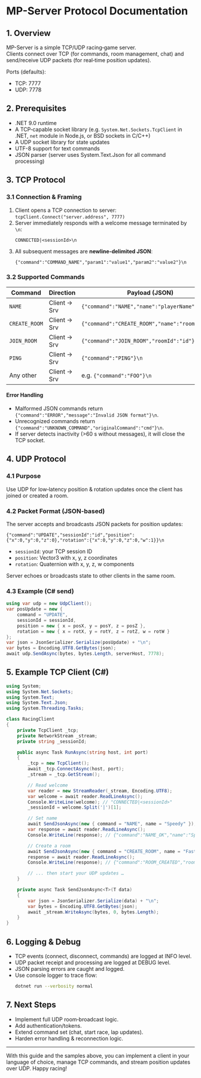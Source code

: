 # MP-Server Protocol Documentation

## 1. Overview
MP-Server is a simple TCP/UDP racing‐game server.  
Clients connect over TCP (for commands, room management, chat) and send/receive UDP packets (for real‐time position updates).

Ports (defaults):
- TCP: 7777
- UDP: 7778

## 2. Prerequisites
- .NET 9.0 runtime
- A TCP‐capable socket library (e.g. `System.Net.Sockets.TcpClient` in .NET, `net` module in Node.js, or BSD sockets in C/C++)
- A UDP socket library for state updates
- UTF-8 support for text commands
- JSON parser (server uses System.Text.Json for all command processing)

## 3. TCP Protocol

### 3.1 Connection & Framing
1. Client opens a TCP connection to server:  
   `tcpClient.Connect("server.address", 7777)`
2. Server immediately responds with a welcome message terminated by `\n`:  
   ```
   CONNECTED|<sessionId>\n
   ```
3. All subsequent messages are **newline‐delimited JSON**:
   ```
   {"command":"COMMAND_NAME","param1":"value1","param2":"value2"}\n
   ```

### 3.2 Supported Commands

| Command        | Direction    | Payload (JSON)                                    | Response (JSON)                         |
| -------------- | ------------ | ------------------------------------------------- | --------------------------------------- |
| `NAME`         | Client → Srv | `{"command":"NAME","name":"playerName"}\n`        | `{"command":"NAME_OK","name":"playerName"}\n` |
| `CREATE_ROOM`  | Client → Srv | `{"command":"CREATE_ROOM","name":"roomName"}\n`   | `{"command":"ROOM_CREATED","roomId":"id","name":"roomName"}\n` |
| `JOIN_ROOM`    | Client → Srv | `{"command":"JOIN_ROOM","roomId":"id"}\n`         | `{"command":"JOIN_OK","roomId":"id"}\n` |
| `PING`         | Client → Srv | `{"command":"PING"}\n`                            | `{"command":"PONG"}\n`                  |
| Any other      | Client → Srv | e.g. `{"command":"FOO"}\n`                        | `{"command":"UNKNOWN_COMMAND","originalCommand":"FOO"}\n` |

#### Error Handling
- Malformed JSON commands return `{"command":"ERROR","message":"Invalid JSON format"}\n`.
- Unrecognized commands return `{"command":"UNKNOWN_COMMAND","originalCommand":"cmd"}\n`.
- If server detects inactivity (>60 s without messages), it will close the TCP socket.

## 4. UDP Protocol

### 4.1 Purpose
Use UDP for low‐latency position & rotation updates once the client has joined or created a room.

### 4.2 Packet Format (JSON-based)
The server accepts and broadcasts JSON packets for position updates:

```
{"command":"UPDATE","sessionId":"id","position":{"x":0,"y":0,"z":0},"rotation":{"x":0,"y":0,"z":0,"w":1}}\n
```

- `sessionId`: your TCP session ID  
- `position`: Vector3 with x, y, z coordinates
- `rotation`: Quaternion with x, y, z, w components

Server echoes or broadcasts state to other clients in the same room.

### 4.3 Example (C# send)
```csharp
using var udp = new UdpClient();
var posUpdate = new { 
    command = "UPDATE", 
    sessionId = sessionId, 
    position = new { x = posX, y = posY, z = posZ },
    rotation = new { x = rotX, y = rotY, z = rotZ, w = rotW }
};
var json = JsonSerializer.Serialize(posUpdate) + "\n";
var bytes = Encoding.UTF8.GetBytes(json);
await udp.SendAsync(bytes, bytes.Length, serverHost, 7778);
```

## 5. Example TCP Client (C#)

```csharp
using System;
using System.Net.Sockets;
using System.Text;
using System.Text.Json;
using System.Threading.Tasks;

class RacingClient
{
    private TcpClient _tcp;
    private NetworkStream _stream;
    private string _sessionId;

    public async Task RunAsync(string host, int port)
    {
        _tcp = new TcpClient();
        await _tcp.ConnectAsync(host, port);
        _stream = _tcp.GetStream();

        // Read welcome
        var reader = new StreamReader(_stream, Encoding.UTF8);
        var welcome = await reader.ReadLineAsync();
        Console.WriteLine(welcome); // "CONNECTED|<sessionId>"
        _sessionId = welcome.Split('|')[1];

        // Set name
        await SendJsonAsync(new { command = "NAME", name = "Speedy" });
        var response = await reader.ReadLineAsync();
        Console.WriteLine(response); // {"command":"NAME_OK","name":"Speedy"}

        // Create a room
        await SendJsonAsync(new { command = "CREATE_ROOM", name = "FastTrack" });
        response = await reader.ReadLineAsync();
        Console.WriteLine(response); // {"command":"ROOM_CREATED","roomId":"<id>","name":"FastTrack"}

        // ... then start your UDP updates …
    }

    private async Task SendJsonAsync<T>(T data)
    {
        var json = JsonSerializer.Serialize(data) + "\n";
        var bytes = Encoding.UTF8.GetBytes(json);
        await _stream.WriteAsync(bytes, 0, bytes.Length);
    }
}
```

## 6. Logging & Debug
- TCP events (connect, disconnect, commands) are logged at INFO level.
- UDP packet receipt and processing are logged at DEBUG level.
- JSON parsing errors are caught and logged.
- Use console logger to trace flow:
  ```bash
  dotnet run --verbosity normal
  ```

## 7. Next Steps
- Implement full UDP room‐broadcast logic.
- Add authentication/tokens.
- Extend command set (chat, start race, lap updates).
- Harden error handling & reconnection logic.

---

With this guide and the samples above, you can implement a client in your language of choice, manage TCP commands, and stream position updates over UDP. Happy racing!